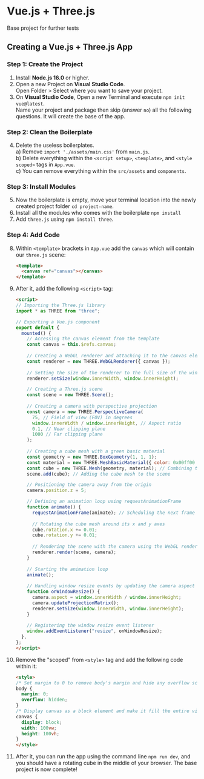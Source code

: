 # Vue.js + Three.js
Base project for further tests

## Creating a Vue.js + Three.js App

### Step 1: Create the Project
1. Install **Node.js 16.0** or higher.
2. Open a new Project on **Visual Studio Code**.  
Open Folder > Select where you want to save your project.
3. On **Visual Studio Code**, Open a new Terminal and execute `npm init vue@latest`.  
Name your project and package then skip (answer `no`) all the following questions. It will create the base of the app.

### Step 2: Clean the Boilerplate
4. Delete the useless boilerplates.  
a) Remove `import './assets/main.css'` from `main.js`.  
b) Delete everything within the `<script setup>`, `<template>`, and `<style scoped>` tags in `App.vue`.  
c) You can remove everything within the `src/assets` and `components`.

### Step 3: Install Modules
5. Now the boilerplate is empty, move your terminal location into the newly created project folder `cd project-name`.  
6. Install all the modules who comes with the boilerplate `npm install`
7. Add `three.js` using `npm install three`.

### Step 4: Add Code
8. Within `<template>` brackets in `App.vue` add the `canvas` which will contain our `three.js` scene:

   ```html
   <template>
     <canvas ref="canvas"></canvas>
   </template>
   ```

9. After it, add the following `<script>` tag:

   ```html
   <script>
   // Importing the Three.js library
   import * as THREE from "three";
   
   // Exporting a Vue.js component
   export default {
     mounted() {
       // Accessing the canvas element from the template
       const canvas = this.$refs.canvas;
       
       // Creating a WebGL renderer and attaching it to the canvas element
       const renderer = new THREE.WebGLRenderer({ canvas });
       
       // Setting the size of the renderer to the full size of the window
       renderer.setSize(window.innerWidth, window.innerHeight);

       // Creating a Three.js scene
       const scene = new THREE.Scene();
       
       // Creating a camera with perspective projection
       const camera = new THREE.PerspectiveCamera(
         75, // Field of view (FOV) in degrees
         window.innerWidth / window.innerHeight, // Aspect ratio
         0.1, // Near clipping plane
         1000 // Far clipping plane
       );
       
       // Creating a cube mesh with a green basic material
       const geometry = new THREE.BoxGeometry(1, 1, 1);
       const material = new THREE.MeshBasicMaterial({ color: 0x00ff00 }); // Green color
       const cube = new THREE.Mesh(geometry, material); // Combining the geometry and material into a mesh
       scene.add(cube); // Adding the cube mesh to the scene

       // Positioning the camera away from the origin
       camera.position.z = 5;

       // Defining an animation loop using requestAnimationFrame
       function animate() {
         requestAnimationFrame(animate); // Scheduling the next frame to be rendered
         
         // Rotating the cube mesh around its x and y axes
         cube.rotation.x += 0.01;
         cube.rotation.y += 0.01;
         
         // Rendering the scene with the camera using the WebGL renderer
         renderer.render(scene, camera);
       }
       
       // Starting the animation loop
       animate();
       
       // Handling window resize events by updating the camera aspect ratio and renderer size
       function onWindowResize() {
         camera.aspect = window.innerWidth / window.innerHeight;
         camera.updateProjectionMatrix();
         renderer.setSize(window.innerWidth, window.innerHeight);
       }
       
       // Registering the window resize event listener
       window.addEventListener("resize", onWindowResize);
     },
   };
   </script>
   ```

10. Remove the "scoped" from `<style>` tag and add the following code within it:

    ```html
    <style>
    /* Set margin to 0 to remove body's margin and hide any overflow scrollbars */
    body {
      margin: 0;
      overflow: hidden;
    }
    /* Display canvas as a block element and make it fill the entire viewport */
    canvas {
      display: block;
      width: 100vw;
      height: 100vh;
    }
    </style>
    ```

11. After it, you can run the app using the command line `npm run dev`, and you should have a rotating cube in the middle of your browser. The base project is now complete!
